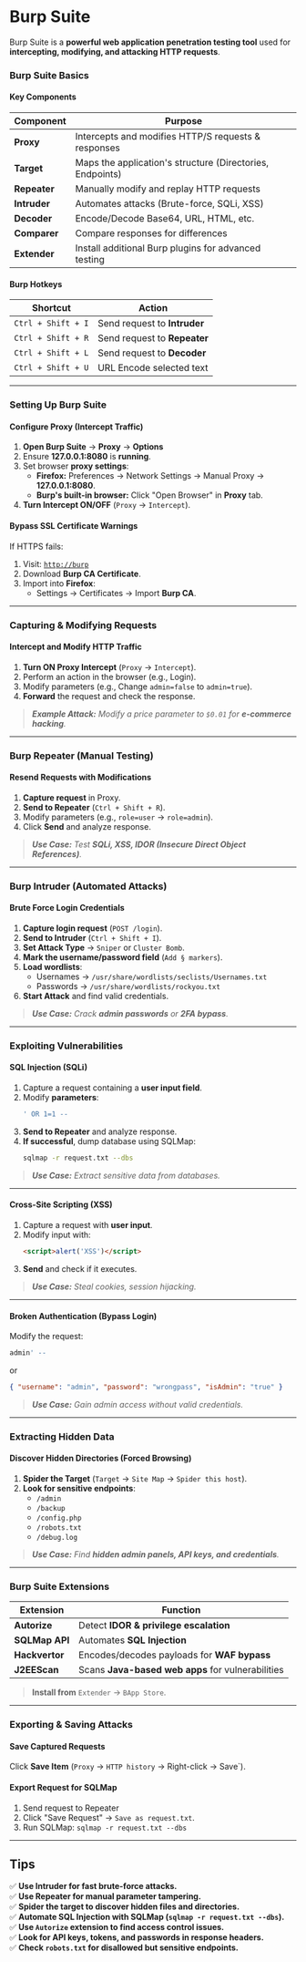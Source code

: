 # Burp Suite

Burp Suite is a **powerful web application penetration testing tool** used for **intercepting, modifying, and attacking HTTP requests**.



### Burp Suite Basics
#### Key Components
| **Component** | **Purpose** |
|--------------|------------|
| **Proxy** | Intercepts and modifies HTTP/S requests & responses |
| **Target** | Maps the application's structure (Directories, Endpoints) |
| **Repeater** | Manually modify and replay HTTP requests |
| **Intruder** | Automates attacks (Brute-force, SQLi, XSS) |
| **Decoder** | Encode/Decode Base64, URL, HTML, etc. |
| **Comparer** | Compare responses for differences |
| **Extender** | Install additional Burp plugins for advanced testing |

#### Burp Hotkeys
| **Shortcut** | **Action** |
|-------------|------------|
| `Ctrl + Shift + I` | Send request to **Intruder** |
| `Ctrl + Shift + R` | Send request to **Repeater** |
| `Ctrl + Shift + L` | Send request to **Decoder** |
| `Ctrl + Shift + U` | URL Encode selected text |

---

### Setting Up Burp Suite
#### Configure Proxy (Intercept Traffic)
1. **Open Burp Suite** → **Proxy** → **Options**
2. Ensure **127.0.0.1:8080** is **running**.
3. Set browser **proxy settings**:
   - **Firefox:** Preferences → Network Settings → Manual Proxy → **127.0.0.1:8080**.
   - **Burp's built-in browser:** Click "Open Browser" in **Proxy** tab.
4. **Turn Intercept ON/OFF** (`Proxy` → `Intercept`).

#### Bypass SSL Certificate Warnings
If HTTPS fails:
1. Visit: [`http://burp`](http://burp)
2. Download **Burp CA Certificate**.
3. Import into **Firefox**:
   - Settings → Certificates → Import **Burp CA**.

---

### Capturing & Modifying Requests
#### Intercept and Modify HTTP Traffic
1. **Turn ON Proxy Intercept** (`Proxy` → `Intercept`).
2. Perform an action in the browser (e.g., Login).
3. Modify parameters (e.g., Change `admin=false` to `admin=true`).
4. **Forward** the request and check the response.

> ***Example Attack:** Modify a price parameter to `$0.01` for **e-commerce hacking**.*

---

### Burp Repeater (Manual Testing)
#### Resend Requests with Modifications
1. **Capture request** in Proxy.
2. **Send to Repeater** (`Ctrl + Shift + R`).
3. Modify parameters (e.g., `role=user` → `role=admin`).
4. Click **Send** and analyze response.

> ***Use Case:** Test **SQLi, XSS, IDOR (Insecure Direct Object References)**.*

---

### Burp Intruder (Automated Attacks)
#### Brute Force Login Credentials
1. **Capture login request** (`POST /login`).
2. **Send to Intruder** (`Ctrl + Shift + I`).
3. **Set Attack Type** → `Sniper` or `Cluster Bomb`.
4. **Mark the username/password field** (`Add § markers`).
5. **Load wordlists**:
   - Usernames → `/usr/share/wordlists/seclists/Usernames.txt`
   - Passwords → `/usr/share/wordlists/rockyou.txt`
6. **Start Attack** and find valid credentials.

> ***Use Case:** Crack **admin passwords** or **2FA bypass**.*

---

### Exploiting Vulnerabilities
#### SQL Injection (SQLi)
1. Capture a request containing a **user input field**.
2. Modify **parameters**:
   ```sql
   ' OR 1=1 --
   ```
3. **Send to Repeater** and analyze response.
4. **If successful**, dump database using SQLMap:
   ```bash
   sqlmap -r request.txt --dbs
   ```

> ***Use Case:** Extract sensitive data from databases.*

---

#### Cross-Site Scripting (XSS)
1. Capture a request with **user input**.
2. Modify input with:
   ```html
   <script>alert('XSS')</script>
   ```
3. **Send** and check if it executes.

> ***Use Case:** Steal cookies, session hijacking.*

---

#### Broken Authentication (Bypass Login)
Modify the request:
```bash
admin' -- 
```
or
```json
{ "username": "admin", "password": "wrongpass", "isAdmin": "true" }
```
> ***Use Case:** Gain admin access without valid credentials.*

---

### Extracting Hidden Data
#### Discover Hidden Directories (Forced Browsing)
1. **Spider the Target** (`Target` → `Site Map` → `Spider this host`).
2. **Look for sensitive endpoints**:
   - `/admin`
   - `/backup`
   - `/config.php`
   - `/robots.txt`
   - `/debug.log`

> ***Use Case:** Find **hidden admin panels, API keys, and credentials**.*

---

### Burp Suite Extensions
| **Extension** | **Function** |
|--------------|-------------|
| **Autorize** | Detect **IDOR & privilege escalation** |
| **SQLMap API** | Automates **SQL Injection** |
| **Hackvertor** | Encodes/decodes payloads for **WAF bypass** |
| **J2EEScan** | Scans **Java-based web apps** for vulnerabilities |

> **Install from** `Extender` → `BApp Store`.

---

### Exporting & Saving Attacks
#### Save Captured Requests
Click **Save Item** (`Proxy` → `HTTP history` → Right-click → Save`).

#### Export Request for SQLMap
1. Send request to Repeater
2. Click "Save Request" → `Save as request.txt`.
3. Run SQLMap: `sqlmap -r request.txt --dbs`

---

## Tips
✅ **Use Intruder for fast brute-force attacks.**  
✅ **Use Repeater for manual parameter tampering.**  
✅ **Spider the target to discover hidden files and directories.**  
✅ **Automate SQL Injection with SQLMap (`sqlmap -r request.txt --dbs`).**  
✅ **Use `Autorize` extension to find access control issues.**  
✅ **Look for API keys, tokens, and passwords in response headers.**  
✅ **Check `robots.txt` for disallowed but sensitive endpoints.**  
